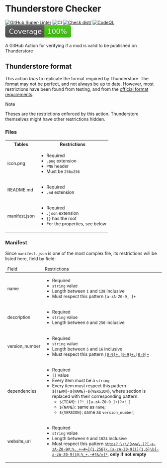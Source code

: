 # Thunderstore Checker

[![GitHub Super-Linter](https://github.com/WarperSan/action-thunderstore-check/actions/workflows/linter.yml/badge.svg)](https://github.com/super-linter/super-linter)
![CI](https://github.com/WarperSan/action-thunderstore-check/actions/workflows/ci.yml/badge.svg)
[![Check dist/](https://github.com/WarperSan/action-thunderstore-check/actions/workflows/check-dist.yml/badge.svg)](https://github.com/WarperSan/action-thunderstore-check/actions/workflows/check-dist.yml)
[![CodeQL](https://github.com/WarperSan/action-thunderstore-check/actions/workflows/codeql-analysis.yml/badge.svg)](https://github.com/WarperSan/action-thunderstore-check/actions/workflows/codeql-analysis.yml)
[![Coverage](./badges/coverage.svg)](./badges/coverage.svg)

A GitHub Action for verifying if a mod is valid to be published on Thunderstore

## Thunderstore format

This action _tries_ to replicate the format required by Thunderstore. The format
may not be perfect, and not always be up to date. However, most restrictions
have been found from testing, and from the
[official format requirements](https://thunderstore.io/package/create/docs/).

> [!NOTE]
>
> Theses are the restrictions enforced by this action. Thunderstore themselves
> might have other restrictions hidden.

### Files

<table>
   <tbody>
      <tr>
         <th>Tables</th>
         <th>Restrictions</th>
      </tr>
      <tr>
         <td>icon.png</td>
         <td>
            <ul>
               <li>Required</li>
               <li><code>.png</code> extension</li>
               <li><code>PNG</code> header</li>
               <li>Must be <code>256x256</code></li>
            </ul>
         </td>
      </tr>
      <tr>
         <td>README.md</td>
         <td>
            <ul>
               <li>Required</li>
               <li><code>.md</code> extension</li>
            </ul>
         </td>
      </tr>
      <tr>
         <td>manifest.json</td>
         <td>
            <ul>
               <li>Required</li>
               <li><code>.json</code> extension</li>
               <li><code>{}</code> has the root</li>
               <li>For the properties, see below</li>
            </ul>
         </td>
      </tr>
   </tbody>
</table>

### Manifest

Since `manifest.json` is one of the most complex file, its restrictions will be
listed here, field by field:

<table>
   <thead>
      <tr>
         <td>
            Field
         </td>
         <td>
            Restrictions
         </td>
      </tr>
   </thead>
   <tbody>
      <tr>
         <td>name</td>
         <td><ul>
         <li>Required</li>
         <li><code>string</code> value</li>
         <li>Length between <code>1</code> and <code>128</code> inclusive</li>
         <li>Must respect this pattern <code>[a-zA-Z0-9_&nbsp;]+</code></li>
         </ul></td>
      </tr>
      <tr>
         <td>description</td>
         <td><ul>
         <li>Required</li>
         <li><code>string</code> value</li>
         <li>Length between <code>0</code> and <code>250</code> inclusive</li>
         </ul></td>
      </tr>
      <tr>
         <td>version_number</td>
         <td><ul>
         <li>Required</li>
         <li><code>string</code> value</li>
        <li>Length between <code>5</code> and <code>16</code> inclusive</li>
        <li>Must respect this pattern <a href="https://semver.org/" target="_blank"><code>[0-9]+.[0-9]+.[0-9]+</code></a></li>
         </ul></td>
      </tr>
      <tr>
        <td>dependencies</td>
        <td><ul>
         <li>Required</li>
         <li><code>[]</code> value</li>
         <li>Every item must be a <code>string</code></li>
         <li>Every item must respect this pattern <code>${TEAM}-${NAME}-${VERSION}</code>, where section is replaced with their corresponding pattern:
            <ul>
            <li><code>${TEAM}</code>: <code>(?!_)[a-zA-Z0-9_]+(?&lt;!_)</code></li>
            <li><code>${NAME}</code>: same as <code>name</code>;</li>
            <li><code>${VERSION}</code>: same as <code>version_number</code>;</li>
            </ul>
         </li>
         </ul></td>
      </tr>
      <tr>
        <td>website_url</td>
        <td><ul>
         <li>Required</li>
         <li><code>string</code> value</li>
         <li>Length between <code>0</code> and <code>1024</code> inclusive</li>
         <li>Must respect this pattern <a href="https://stackoverflow.com/a/3809435" target="_blank"><code>https?:\/\/(www\.)?[-a-zA-Z0-9@:%._+~#=]{1,256}\.[a-zA-Z0-9()]{1,6}\b[-a-zA-Z0-9()@:%_+.~#?&/=]*</code></a>, <b>only if not empty</b></li>
         </ul></td>
      </tr>
   </tbody>
</table>
